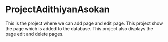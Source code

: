 # ProjectAdithiyanAsokan
This is the project where we can add page and edit page.
This project show the page which is added to the database.
This project also displays the page edit and delete pages.
